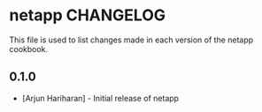 netapp CHANGELOG
================

This file is used to list changes made in each version of the netapp cookbook.

0.1.0
-----
- [Arjun Hariharan] - Initial release of netapp
